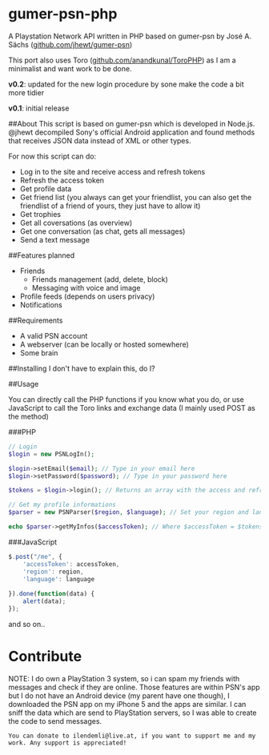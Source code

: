 gumer-psn-php
=============

A Playstation Network API written in PHP based on gumer-psn by José A. Sächs ([github.com/jhewt/gumer-psn](https://www.github.com/jhewt/gumer-psn))

This port also uses Toro ([github.com/anandkunal/ToroPHP](https://www.github.com/anandkunal/ToroPHP)) as I am a minimalist and want work to be done.

**v0.2**:
	updated for the new login procedure by sone
	make the code a bit more tidier

**v0.1**:
	initial release

##About
This script is based on gumer-psn which is developed in Node.js.
@jhewt decompiled Sony's official Android application and found methods that receives JSON data instead of XML or other types.

For now this script can do:
* Log in to the site and receive access and refresh tokens
* Refresh the access token
* Get profile data
* Get friend list (you always can get your friendlist, you can also get the friendlist of a friend of yours, they just have to allow it)
* Get trophies
* Get all coversations (as overview)
* Get one conversation (as chat, gets all messages)
* Send a text message

##Features planned
* Friends
	* Friends management (add, delete, block)
	* Messaging with voice and image
* Profile feeds (depends on users privacy)
* Notifications

##Requirements
* A valid PSN account
* A webserver (can be locally or hosted somewhere)
* Some brain

##Installing
I don't have to explain this, do I?

##Usage

You can directly call the PHP functions if you know what you do, or use JavaScript to call the Toro links and exchange data (I mainly used POST as the method)

###PHP
```php
// Login
$login = new PSNLogIn();

$login->setEmail($email); // Type in your email here
$login->setPassword($password); // Type in your password here

$tokens = $login->login(); // Returns an array with the access and refresh tokens only if the login was succeed

// Get my profile informations
$parser = new PSNParser($region, $language); // Set your region and language f.e. PSNParser('at', 'de')

echo $parser->getMyInfos($accessToken); // Where $accessToken = $tokens['access_token'], returns your profile informations as JSON
```

###JavaScript
```javascript
$.post("/me", { 
	'accessToken': accessToken,
	'region': region,
	'language': language
	
}).done(function(data) {
	alert(data);
});
```

and so on..

Contribute
==========

NOTE:
	I do own a PlayStation 3 system, so i can spam my friends with messages and check if they are online.
	Those features are within PSN's app but I do not have an Android device (my parent have one though),
	I downloaded the PSN app on my iPhone 5 and the apps are similar. I can sniff the data which 
	are send to PlayStation servers, so I was able to create the code to send messages.

	You can donate to ilendemli@live.at, if you want to support me and my work. Any support is appreciated!


